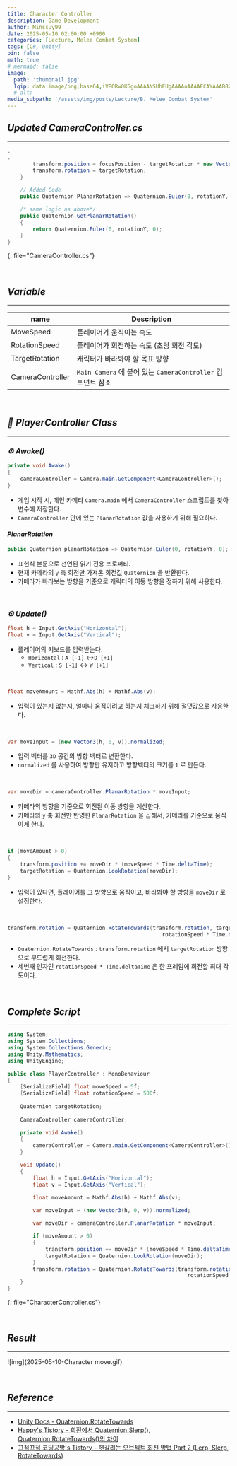 ```yaml
---
title: Character Controller
description: Game Development
author: Minssuy99
date: 2025-05-10 02:00:00 +0900
categories: [Lecture, Melee Combat System]
tags: [C#, Unity]
pin: false
math: true
# mermaid: false
image:
  path: 'thumbnail.jpg'
  lqip: data:image/png;base64,iVBORw0KGgoAAAANSUhEUgAAAAoAAAAFCAYAAAB8ZH1oAAAAAXNSR0IArs4c6QAAAARnQU1BAACxjwv8YQUAAAAJcEhZcwAADsQAAA7EAZUrDhsAAADFSURBVBhXDcuxTsJAHIDx7393LW3vKgRjCYiDAzFOJuICg4smvohPweRbMTLBapwdkIRAoomNJEgK0rPDt/0+sc555xzdi4w4ianbkiQJ8brBfldw1UtZrTYoAY5Hz+FPY1RAURyqSkSFNJsp80XOd/6LBEHkh8MenVbK69uS0ei5Opd0zzOsjdHGICh0ZOOXE6e5vTlju91hylPGkzU188V09s78Y02nHSIPj/d+cNfGRvCz+aygZpELT/0Gl9cZIgovin+18zpj6AM9igAAAABJRU5ErkJggg==
  # alt:
media_subpath: '/assets/img/posts/Lecture/B. Melee Combat System'
---
```

<!---------------------------------------Header-------------------------------------->

## _**Updated CameraController.cs**_
---

```csharp
.
.
        transform.position = focusPosition - targetRotation * new Vector3(0, 0, distance);
        transform.rotation = targetRotation;
    }

    // Added Code
    public Quaternion PlanarRotation => Quaternion.Euler(0, rotationY, 0);

    /* same logic as above*/
    public Quaternion GetPlanarRotation()
    {
        return Quaternion.Euler(0, rotationY, 0);
    }
}
```
{: file="CameraController.cs"}

<br>

## _**Variable**_
---

|name            |Description                                                |
|----------------|-----------------------------------------------------------|
|MoveSpeed       |플레이어가 움직이는 속도                                   |
|RotationSpeed   |플레이어가 회전하는 속도 (초당 회전 각도)                  |
|TargetRotation  |캐릭터가 바라봐야 할 목표 방향                             |
|CameraController|`Main Camera` 에 붙어 있는 `CameraController` 컴포넌트 참조|

<br>

## _**📑 PlayerController Class**_
---

### _**⚙ Awake()**_

```csharp
private void Awake()
{
    cameraController = Camera.main.GetComponent<CameraController>();
}
```
* 게임 시작 시, 메인 카메라 `Camera.main` 에서 `CameraController` 스크립트를 찾아 변수에 저장한다.
* `CameraController` 안에 있는 `PlanarRotation` 값을 사용하기 위해 필요하다.

#### _**PlanarRotation**_

```csharp
public Quaternion planarRotation => Quaternion.Euler(0, rotationY, 0);
```
* 표현식 본문으로 선언된 읽기 전용 프로퍼티.
* 현재 카메라의 `y` 축 회전만 가져온 회전값 `Quaternion` 을 반환한다.
* 카메라가 바라보는 방향을 기준으로 캐릭터의 이동 방향을 정하기 위해 사용한다.

<br>

### _**⚙ Update()**_

```csharp
float h = Input.GetAxis("Horizontal");
float v = Input.GetAxis("Vertical");
```
* 플레이어의 키보드를 입력받는다.
    * `Horizontal` : `A [-1]` ↔`D [+1]`
    * `Vertical` : `S [-1]` ↔ `W [+1]`

<br>

```csharp
float moveAmount = Mathf.Abs(h) + Mathf.Abs(v);
```
* 입력이 있는지 없는지, 얼마나 움직이려고 하는지 체크하기 위해 절댓값으로 사용한다.

<br>

```csharp
var moveInput = (new Vector3(h, 0, v)).normalized;
```
* 입력 벡터를 `3D` 공간의 방향 벡터로 변환한다.
* `normalized` 를 사용하여 방향만 유지하고 방향벡터의 크기를 `1` 로 만든다.

<br>

```csharp
var moveDir = cameraController.PlanarRotation * moveInput;
```
* 카메라의 방향을 기준으로 회전된 이동 방향을 계산한다.
* 카메라의 `y` 축 회전만 반영한 `PlanarRotation` 을 곱해서, 카메라를 기준으로 움직이게 한다.

<br>

```csharp
if (moveAmount > 0)
{
    transform.position += moveDir * (moveSpeed * Time.deltaTime);
    targetRotation = Quaternion.LookRotation(moveDir);
}
```
* 입력이 있다면, 플레이어를 그 방향으로 움직이고, 바라봐야 할 방향을 `moveDir` 로 설정한다.

<br>

```csharp
transform.rotation = Quaternion.RotateTowards(transform.rotation, targetRotation,
                                                 rotationSpeed * Time.deltaTime);
```
* `Quaternion.RotateTowards` : `transform.rotation` 에서 `targetRotation` 방향으로 부드럽게 회전한다.
* 세번째 인자인 `rotationSpeed * Time.deltaTime` 은 한 프레임에 회전할 최대 각도이다.

<br>

## _**Complete Script**_
---

```csharp
using System;
using System.Collections;
using System.Collections.Generic;
using Unity.Mathematics;
using UnityEngine;

public class PlayerController : MonoBehaviour
{
    [SerializeField] float moveSpeed = 5f;
    [SerializeField] float rotationSpeed = 500f;
    
    Quaternion targetRotation;
    
    CameraController cameraController;

    private void Awake()
    {
        cameraController = Camera.main.GetComponent<CameraController>();
    }

    void Update()
    {
        float h = Input.GetAxis("Horizontal");
        float v = Input.GetAxis("Vertical");

        float moveAmount = Mathf.Abs(h) + Mathf.Abs(v);
        
        var moveInput = (new Vector3(h, 0, v)).normalized;

        var moveDir = cameraController.PlanarRotation * moveInput;

        if (moveAmount > 0)
        {
            transform.position += moveDir * (moveSpeed * Time.deltaTime);
            targetRotation = Quaternion.LookRotation(moveDir);
        }
        transform.rotation = Quaternion.RotateTowards(transform.rotation, targetRotation, 
                                                         rotationSpeed * Time.deltaTime);
    }
}
```
{: file="CharacterController.cs"}

<br>

## _**Result**_
---

![img](2025-05-10-Character move.gif)

<br>

<!--------------------------------------Reference-------------------------------------->


## _**Reference**_
---

* [Unity Docs - Quaternion.RotateTowards](https://docs.unity3d.com/2022.3/Documentation/ScriptReference/Quaternion.RotateTowards.html)
* [Happy's Tistory - 회전에서 Quaternion.Slerp(), Quaternion.RotateTowards()의 차이](https://mj119.tistory.com/195)
* [끄적끄적 코딩공방's Tistory - 헷갈리는 오브젝트 회전 방법 Part 2 (Lerp, Slerp, RotateTowards)](https://coding-shop.tistory.com/248)